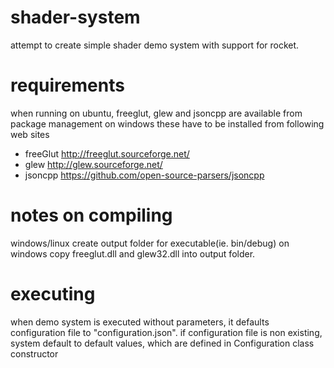 # shader-system
attempt to create simple shader demo system with support for rocket. 

# requirements
when running on ubuntu, freeglut, glew and jsoncpp are available from package management
on windows these have to be installed from following web sites
- freeGlut http://freeglut.sourceforge.net/
- glew http://glew.sourceforge.net/
- jsoncpp https://github.com/open-source-parsers/jsoncpp
  
# notes on compiling
windows/linux
create output folder for executable(ie. bin/debug)
on windows copy freeglut.dll and glew32.dll into output folder.

# executing
when demo system is executed without parameters, it defaults configuration file to "configuration.json".
if configuration file is non existing, system default to default values, which are defined in Configuration class constructor

